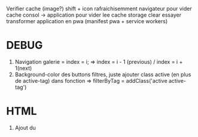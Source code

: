 Verifier cache (image?)
shift + icon rafraichisemment navigateur pour vider cache
consol -> application pour vider lee cache
storage clear
essayer transformer application en pwa
(manifest pwa + service workers)

# DEBUG

1. Navigation galerie = index = i; => index = i - 1 (previous) / index = i + 1(next)
2. Background-color des buttons filtres, juste ajouter class active (en plus de active-tag) dans fonction => filterByTag = addClass('active active-tag')

# HTML

1. Ajout du <title> du document
2. Ajout de <header> et <nav>
3. Ajout de l'attribut for="" pour les label pour associé les inputs à leur label respectifs
4. meta description
5. Ajout de lang="fr"
6. Déplacement de <script> juste avant la fermeture de la balise body pour un gain de chargement de la page lors de louveture du site.
7. Ajout de <main>
8. Agencement des balises <Hn>
   Un seul <h1>
9. Ajout des meta tags :
   1. Meta Tags Open Graph (Facebook, LinkedIn)
   2. Meta Tags Twitter
10. Suppression du dossier bootstrap
11. Ajout des <link> et <scropt> CDN de bootstrap
12. Utiliser <section>
13. Ajouter attribut <required> pour les inputs

# CSS

1. Ajouter du pointer sur buttons filter -> cursor: pointer
2. Suppréssion gallery non utilisé

# IMAGES

1. Images ont été redimenssionnées
2. Passage du format png/jpg en WebP, plus optimisé pour les sites web depuis plusieurs années. Meilleurs temps de chargement, moins de données et meilleure compression.
3. Ajout des attributs ALT
4. Ajout des attribut TITLE pour les personnes en difficultés
5. Ajout des propriétés WIDTH et HEIGHT dans le HTML
6. Ajout de l'attriibut loading: lazy sur les images, affichage dit paresseux
7. Utilisation de srcset pour les images du carrousel pour améliorer le responsive des images

Poids des images avant changement : 29.4 mo
Poids des images après changement : ----------

# MINIMIFICATION

1. Minimifcation du fichier style.css -> style.min.css
2. Minimifcation du fichier scripts.js -> scripts.min.js
3. Minimifcation du fichier maugallery.js -> maugallery.min.js
